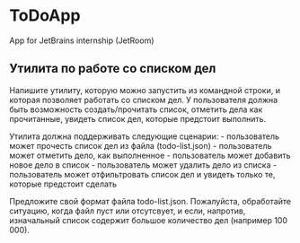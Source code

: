 # ToDoApp
App for JetBrains internship (JetRoom)

## Утилита по работе со списком дел
Напишите утилиту, которую можно запустить из командной строки, и которая позволяет работать со списком дел. У пользователя должна быть возможность создать/прочитать список, отметить дела как прочитанные, увидеть список дел, которые предстоит выполнить.

Утилита должна поддерживать следующие сценарии: - пользователь может прочесть список дел из файла (todo-list.json) - пользователь может отметить дело, как выполненное - пользователь может добавить новое дело в список - пользователь может удалить дело из списка - пользователь может отфильтровать список дел и увидеть только те, которые предстоит сделать

Предложите свой формат файла todo-list.json. Пожалуйста, обработайте ситуацию, когда файл пуст или отсутсвует, и если, напротив, изначальный список содержит большое количество дел (например 100 000).
